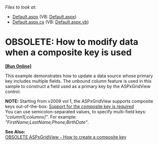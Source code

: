 <!-- default file list -->
*Files to look at*:

* [Default.aspx](./CS/WebSite/Default.aspx) (VB: [Default.aspx](./VB/WebSite/Default.aspx))
* [Default.aspx.cs](./CS/WebSite/Default.aspx.cs) (VB: [Default.aspx.vb](./VB/WebSite/Default.aspx.vb))
<!-- default file list end -->
# OBSOLETE: How to modify data when a composite key is used
<!-- run online -->
**[[Run Online]](https://codecentral.devexpress.com/e100)**
<!-- run online end -->


<p>This example demonstrates how to update a data source whose primary key includes multiple fields. The unbound column feature is used in this sample to  construct a field used as a primary key by the ASPxGridView control.</p><p><strong>NOTE:</strong> Starting from v2009 vol 1, the ASPxGridView supports composite keys out-of-the-box: <a href="https://www.devexpress.com/Support/Center/p/AS16551">Support for the composite key is required</a><br />
You can use semicolon-separated values, to specify multi-field keys: <i>"column1[;columnx]"</i>. For example: <i>"FirstName;LastName;Phone;BirthDate"</i>.</p><p><strong>See Also:</strong><br />
<a href="https://www.devexpress.com/Support/Center/p/E50">OBSOLETE ASPxGridView - How to create a composite key</a></p>

<br/>


